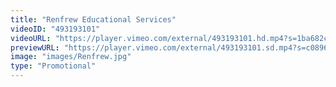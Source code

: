 ```yaml
---
title: "Renfrew Educational Services"
videoID: "493193101"
videoURL: "https://player.vimeo.com/external/493193101.hd.mp4?s=1ba682c1e70f437cd7f1ee065faa75c2e0257c8a&profile_id=175"
previewURL: "https://player.vimeo.com/external/493193101.sd.mp4?s=c089668aab3f0b4953c767a627b896a295376c77&profile_id=165"
image: "images/Renfrew.jpg"
type: "Promotional"
---
```

